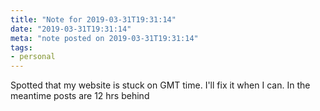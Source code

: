 ```yaml
---
title: "Note for 2019-03-31T19:31:14"
date: "2019-03-31T19:31:14"
meta: "note posted on 2019-03-31T19:31:14"
tags:
- personal
---
```

Spotted that my website is stuck on GMT time. I'll fix it when I can. In the meantime posts are 12 hrs behind
